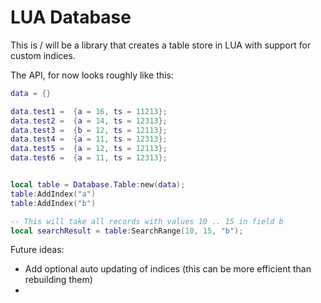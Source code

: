 # LUA Database

This is / will be a library that creates a table store in LUA with support for custom indices.

The API, for now looks roughly like this:

```lua
data = {}

data.test1 =  {a = 16, ts = 11213};
data.test2 =  {a = 14, ts = 12313};
data.test3 =  {b = 12, ts = 12113};
data.test4 =  {a = 11, ts = 12313};
data.test5 =  {a = 12, ts = 12113};
data.test6 =  {a = 11, ts = 12313};


local table = Database.Table:new(data);
table:AddIndex("a")
table:AddIndex("b")

-- This will take all records with values 10 .. 15 in field b
local searchResult = table:SearchRange(10, 15, "b");

```

Future ideas:
- Add optional auto updating of indices (this can be more efficient than rebuilding them)
- 
